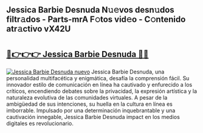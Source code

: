 ## Jessica Barbie Desnuda N𝚞𝚎vos desn𝚞dos filtr𝚊dos - Parts-mrA F𝚘tos vid𝚎o - C𝚘ntenido atr𝚊ctivo vX42U

# <h2><a href="http://mb8x1g.tromn.icu/?c=Jessica+Barbie+Desnuda">🔗👉👉👉 Jessica Barbie Desnuda 🔗🔗</a></h2>

[![Jessica Barbie Desnuda nuevo](https://i.imgur.com/pEAQMta.gif)](http://mb8x1g.tromn.icu/?c=Jessica+Barbie+Desnuda)
Jessica Barbie Desnuda, una personalidad multifacética y enigmática, desafía la comprensión fácil. Su innovador estilo de comunicación en línea ha cautivado y enfurecido a los críticos, encendiendo debates sobre la privacidad, la expresión artística y la naturaleza evolutiva de las comunidades virtuales. A pesar de la ambigüedad de sus intenciones, su huella en la cultura en línea es imborrable. Impulsado por una determinación inquebrantable y una cautivación innegable, Jessica Barbie Desnuda impact en los medios digitales es revolucionario.
